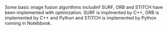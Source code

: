 Some basic image fusion algorithms includinf SURF, ORB and STITCH have been implemented with optimization.
SURF is implmented by C++, ORB is implemented by C++ and Python and STITCH is implemented by Python running in Notebbook.

